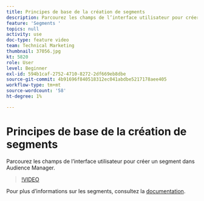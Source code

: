 ```yaml
---
title: Principes de base de la création de segments
description: Parcourez les champs de l’interface utilisateur pour créer un segment dans Audience Manager.
feature: 'Segments '
topics: null
activity: use
doc-type: feature video
team: Technical Marketing
thumbnail: 37056.jpg
kt: 5820
role: User
level: Beginner
exl-id: 594b1caf-2752-4710-8272-2df669eb8dbe
source-git-commit: 4b91696f840518312ec041abdbe5217178aee405
workflow-type: tm+mt
source-wordcount: '58'
ht-degree: 1%

---
```


# Principes de base de la création de segments

Parcourez les champs de l’interface utilisateur pour créer un segment dans Audience Manager.

>[!VIDEO](https://video.tv.adobe.com/v/37056/?quality=12&learn=on)

Pour plus d’informations sur les segments, consultez la [documentation](https://docs.adobe.com/content/help/en/audience-manager/user-guide/features/segments/segments-purpose.html).
